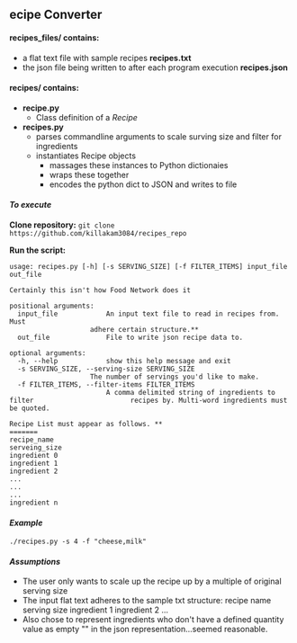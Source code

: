 ecipe Converter
---
#### **recipes_files/ contains:** 
- a flat text file with sample recipes **recipes.txt**
- the json file being written to after each program execution **recipes.json**

#### **recipes/ contains:** 

- **recipe.py**
    - Class definition of a *Recipe*
- **recipes.py**
    - parses commandline arguments to scale surving size and filter for ingredients
    - instantiates Recipe objects 
      + massages these instances to Python dictionaies
      + wraps these together
      + encodes the python dict to JSON and writes to file

#### _To execute_
**Clone repository:** 
`git clone https://github.com/killakam3084/recipes_repo`

**Run the script:**

    usage: recipes.py [-h] [-s SERVING_SIZE] [-f FILTER_ITEMS] input_file out_file

    Certainly this isn't how Food Network does it

    positional arguments:
      input_file            An input text file to read in recipes from. Must
                        adhere certain structure.**
      out_file              File to write json recipe data to.

    optional arguments:
      -h, --help            show this help message and exit
      -s SERVING_SIZE, --serving-size SERVING_SIZE
                        The number of servings you'd like to make.
      -f FILTER_ITEMS, --filter-items FILTER_ITEMS
                            A comma delimited string of ingredients to filter                        recipes by. Multi-word ingredients must be quoted.

    Recipe List must appear as follows. **
    =======
    recipe_name
    serveing_size
    ingredient 0
    ingredient 1
    ingredient 2
    ...
    ...
    ...
    ingredient n


#### _Example_
    ./recipes.py -s 4 -f "cheese,milk"

#### *Assumptions*
- The user only wants to scale up the recipe up by a multiple of original serving size
- The input flat text adheres to the sample txt structure:
    recipe name
    serving size
    ingredient 1
    ingredient 2
    ...
- Also chose to represent ingredients who don't have a defined quantity value
   as empty "" in the json representation...seemed reasonable.


